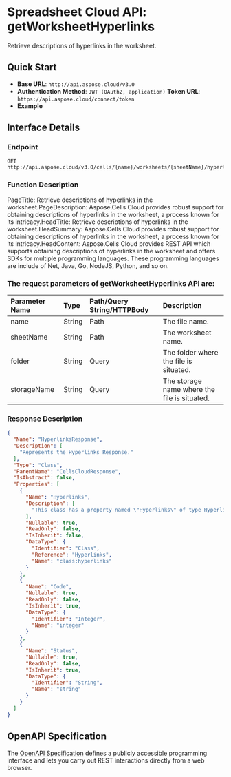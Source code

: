 # **Spreadsheet Cloud API: getWorksheetHyperlinks**

Retrieve descriptions of hyperlinks in the worksheet. 


## **Quick Start**

- **Base URL**: `http://api.aspose.cloud/v3.0`
- **Authentication Method**: `JWT (OAuth2, application)`  **Token URL**: `https://api.aspose.cloud/connect/token`
- **Example** 

## **Interface Details**

### **Endpoint** 

```
GET http://api.aspose.cloud/v3.0/cells/{name}/worksheets/{sheetName}/hyperlinks
```
### **Function Description**
PageTitle: Retrieve descriptions of hyperlinks in the worksheet.PageDescription: Aspose.Cells Cloud provides robust support for obtaining descriptions of hyperlinks in the worksheet, a process known for its intricacy.HeadTitle: Retrieve descriptions of hyperlinks in the worksheet.HeadSummary: Aspose.Cells Cloud provides robust support for obtaining descriptions of hyperlinks in the worksheet, a process known for its intricacy.HeadContent: Aspose.Cells Cloud provides REST API which supports obtaining descriptions of hyperlinks in the worksheet and offers SDKs for multiple programming languages. These programming languages are include of Net, Java, Go, NodeJS, Python, and so on.

### The request parameters of **getWorksheetHyperlinks** API are: 

| Parameter Name | Type | Path/Query String/HTTPBody | Description | 
| :- | :- | :- |:- | 
|name|String|Path|The file name.|
|sheetName|String|Path|The worksheet name.|
|folder|String|Query|The folder where the file is situated.|
|storageName|String|Query|The storage name where the file is situated.|

### **Response Description**
```json
{
  "Name": "HyperlinksResponse",
  "Description": [
    "Represents the Hyperlinks Response."
  ],
  "Type": "Class",
  "ParentName": "CellsCloudResponse",
  "IsAbstract": false,
  "Properties": [
    {
      "Name": "Hyperlinks",
      "Description": [
        "This class has a property named \"Hyperlinks\" of type Hyperlinks which can be accessed and modified."
      ],
      "Nullable": true,
      "ReadOnly": false,
      "IsInherit": false,
      "DataType": {
        "Identifier": "Class",
        "Reference": "Hyperlinks",
        "Name": "class:hyperlinks"
      }
    },
    {
      "Name": "Code",
      "Nullable": true,
      "ReadOnly": false,
      "IsInherit": true,
      "DataType": {
        "Identifier": "Integer",
        "Name": "integer"
      }
    },
    {
      "Name": "Status",
      "Nullable": true,
      "ReadOnly": false,
      "IsInherit": true,
      "DataType": {
        "Identifier": "String",
        "Name": "string"
      }
    }
  ]
}
```


## OpenAPI Specification

The [OpenAPI Specification](https://reference.aspose.cloud/cells/#/HypelinksController/GetWorksheetHyperlinks) defines a publicly accessible programming interface and lets you carry out REST interactions directly from a web browser.
